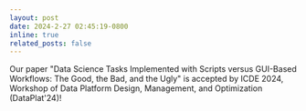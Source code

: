 ```yaml
---
layout: post
date: 2024-2-27 02:45:19-0800
inline: true
related_posts: false
---
```


Our paper "Data Science Tasks Implemented with Scripts versus GUI-Based Workflows: The Good, the Bad, and the Ugly" is accepted by ICDE 2024, Workshop of Data Platform Design, Management, and Optimization (DataPlat'24)!
